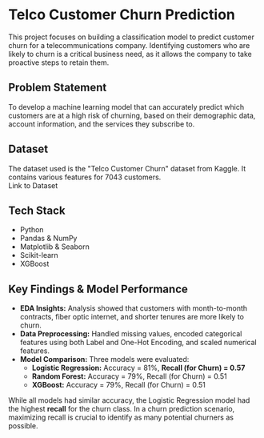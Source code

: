 # **Telco Customer Churn Prediction**

This project focuses on building a classification model to predict customer churn for a telecommunications company. Identifying customers who are likely to churn is a critical business need, as it allows the company to take proactive steps to retain them.

## **Problem Statement**

To develop a machine learning model that can accurately predict which customers are at a high risk of churning, based on their demographic data, account information, and the services they subscribe to.

## **Dataset**

The dataset used is the "Telco Customer Churn" dataset from Kaggle. It contains various features for 7043 customers.  
Link to Dataset

## **Tech Stack**

* Python  
* Pandas & NumPy  
* Matplotlib & Seaborn  
* Scikit-learn  
* XGBoost

## **Key Findings & Model Performance**

* **EDA Insights:** Analysis showed that customers with month-to-month contracts, fiber optic internet, and shorter tenures are more likely to churn.  
* **Data Preprocessing:** Handled missing values, encoded categorical features using both Label and One-Hot Encoding, and scaled numerical features.  
* **Model Comparison:** Three models were evaluated:  
  * **Logistic Regression:** Accuracy \= 81%, **Recall (for Churn) \= 0.57**  
  * **Random Forest:** Accuracy \= 79%, Recall (for Churn) \= 0.51  
  * **XGBoost:** Accuracy \= 79%, Recall (for Churn) \= 0.51

While all models had similar accuracy, the Logistic Regression model had the highest **recall** for the churn class. In a churn prediction scenario, maximizing recall is crucial to identify as many potential churners as possible.
